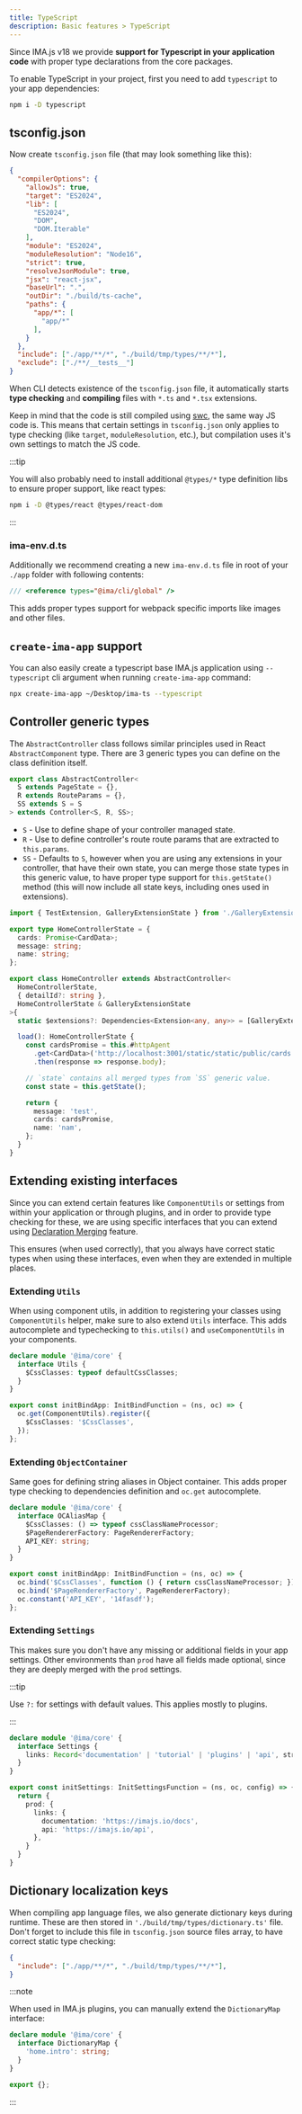 ```yaml
---
title: TypeScript
description: Basic features > TypeScript
---
```


Since IMA.js v18 we provide **support for Typescript in your application code** with proper type declarations from the core packages.

To enable TypeScript in your project, first you need to add `typescript` to your app dependencies:

```bash npm2yarn
npm i -D typescript
```

## tsconfig.json

Now create `tsconfig.json` file (that may look something like this):

```json title=./tsconfig.json
{
  "compilerOptions": {
    "allowJs": true,
    "target": "ES2024",
    "lib": [
      "ES2024",
      "DOM",
      "DOM.Iterable"
    ],
    "module": "ES2024",
    "moduleResolution": "Node16",
    "strict": true,
    "resolveJsonModule": true,
    "jsx": "react-jsx",
    "baseUrl": ".",
    "outDir": "./build/ts-cache",
    "paths": {
      "app/*": [
        "app/*"
      ],
    }
  },
  "include": ["./app/**/*", "./build/tmp/types/**/*"],
  "exclude": ["./**/__tests__"]
}
```


When CLI detects existence of the `tsconfig.json` file, it automatically starts **type checking** and **compiling** files with `*.ts` and `*.tsx` extensions.

Keep in mind that the code is still compiled using [swc](https://swc.rs/), the same way JS code is. This means that certain settings in `tsconfig.json` only applies to type checking (like `target`, `moduleResolution`, etc.), but compilation uses it's own settings to match the JS code.

:::tip

You will also probably need to install additional `@types/*` type definition libs to ensure proper support, like react types:

```bash npm2yarn
npm i -D @types/react @types/react-dom
```

:::

### ima-env.d.ts
Additionally we recommend creating a new `ima-env.d.ts` file in root of your `./app` folder with following contents:

```ts title=./app/ima-env.d.ts
/// <reference types="@ima/cli/global" />
```

This adds proper types support for webpack specific imports like images and other files.

## `create-ima-app` support

You can also easily create a typescript base IMA.js application using `--typescript` cli argument when running `create-ima-app` command:

```bash npm2yarn
npx create-ima-app ~/Desktop/ima-ts --typescript
```

## Controller generic types

The `AbstractController` class follows similar principles used in React `AbstractComponent` type. There are 3 generic types you can define on the class definition itself.

```ts title=AbstractController.ts
export class AbstractController<
  S extends PageState = {},
  R extends RouteParams = {},
  SS extends S = S
> extends Controller<S, R, SS>;
```

 - `S` - Use to define shape of your controller managed state.
 - `R` - Use to define controller's route route params that are extracted to `this.params`.
 - `SS` - Defaults to `S`, however when you are using any extensions in your controller, that have their own state, you can merge those state types in this generic value, to have proper type support for `this.getState()` method (this will now include all state keys, including ones used in extensions).

```ts title=HomeController.ts
import { TestExtension, GalleryExtensionState } from './GalleryExtension';

export type HomeControllerState = {
  cards: Promise<CardData>;
  message: string;
  name: string;
};

export class HomeController extends AbstractController<
  HomeControllerState,
  { detailId?: string },
  HomeControllerState & GalleryExtensionState
>{
  static $extensions?: Dependencies<Extension<any, any>> = [GalleryExtension];

  load(): HomeControllerState {
    const cardsPromise = this.#httpAgent
      .get<CardData>('http://localhost:3001/static/static/public/cards.json')
      .then(response => response.body);

    // `state` contains all merged types from `SS` generic value.
    const state = this.getState();

    return {
      message: 'test',
      cards: cardsPromise,
      name: 'nam',
    };
  }
}
```

## Extending existing interfaces

Since you can extend certain features like `ComponentUtils` or settings from within your application or through plugins, and in order to provide type checking for these, we are using specific interfaces that you can extend using [Declaration Merging](https://www.typescriptlang.org/docs/handbook/declaration-merging.html) feature.

This ensures (when used correctly), that you always have correct static types when using these interfaces, even when they are extended in multiple places.

### Extending `Utils`

When using component utils, in addition to registering your classes using `ComponentUtils` helper, make sure to also extend `Utils` interface. This adds autocomplete and typechecking to `this.utils()` and `useComponentUtils` in your components.

```ts title=./app/config/bind.ts
declare module '@ima/core' {
  interface Utils {
    $CssClasses: typeof defaultCssClasses;
  }
}

export const initBindApp: InitBindFunction = (ns, oc) => {
  oc.get(ComponentUtils).register({
    $CssClasses: '$CssClasses',
  });
};
```

### Extending `ObjectContainer`

Same goes for defining string aliases in Object container. This adds proper type checking to dependencies definition and `oc.get` autocomplete.

```ts title=./app/config/bind.ts
declare module '@ima/core' {
  interface OCAliasMap {
    $CssClasses: () => typeof cssClassNameProcessor;
    $PageRendererFactory: PageRendererFactory;
    API_KEY: string;
  }
}

export const initBindApp: InitBindFunction = (ns, oc) => {
  oc.bind('$CssClasses', function () { return cssClassNameProcessor; });
  oc.bind('$PageRendererFactory', PageRendererFactory);
  oc.constant('API_KEY', '14fasdf');
};
```

### Extending `Settings`

This makes sure you don't have any missing or additional fields in your app settings. Other environments than `prod` have all fields made optional, since they are deeply merged with the `prod` settings.

:::tip

Use `?:` for settings with default values. This applies mostly to plugins.

:::

```ts title=./app/config/settings.ts
declare module '@ima/core' {
  interface Settings {
    links: Record<'documentation' | 'tutorial' | 'plugins' | 'api', string>;
  }
}

export const initSettings: InitSettingsFunction = (ns, oc, config) => {
  return {
    prod: {
      links: {
        documentation: 'https://imajs.io/docs',
        api: 'https://imajs.io/api',
      },
    }
  }
}

```

## Dictionary localization keys

When compiling app language files, we also generate dictionary keys during runtime. These are then stored in `'./build/tmp/types/dictionary.ts'` file. Don't forget to include this file in `tsconfig.json` source files array, to have correct static type checking:

```json title=./tsconfig.json
{
  "include": ["./app/**/*", "./build/tmp/types/**/*"],
}
```

:::note

When used in IMA.js plugins, you can manually extend the `DictionaryMap` interface:

```ts
declare module '@ima/core' {
  interface DictionaryMap {
    'home.intro': string;
  }
}

export {};
```

:::
